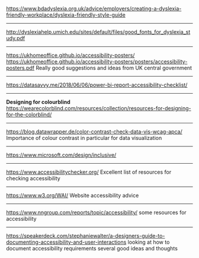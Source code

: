 https://www.bdadyslexia.org.uk/advice/employers/creating-a-dyslexia-friendly-workplace/dyslexia-friendly-style-guide

---
http://dyslexiahelp.umich.edu/sites/default/files/good_fonts_for_dyslexia_study.pdf

---
https://ukhomeoffice.github.io/accessibility-posters/
https://ukhomeoffice.github.io/accessibility-posters/posters/accessibility-posters.pdf
Really good suggestions and ideas from UK central government

---
https://datasavvy.me/2018/06/06/power-bi-report-accessibility-checklist/

---
**Designing for colourblind**
https://wearecolorblind.com/resources/collection/resources-for-designing-for-the-colorblind/

---
https://blog.datawrapper.de/color-contrast-check-data-vis-wcag-apca/
Importance of colour contrast in particular for data visualization

---
https://www.microsoft.com/design/inclusive/

---

https://www.accessibilitychecker.org/
Excellent list of resources for checking accessibility

---

https://www.w3.org/WAI/
Website accessibility advice

---
https://www.nngroup.com/reports/topic/accessibility/
some resources for accessibility

---
https://speakerdeck.com/stephaniewalter/a-designers-guide-to-documenting-accessibility-and-user-interactions
looking at how to document accessibility requirements several good ideas and thoughts